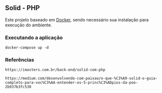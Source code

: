 ## Solid - PHP

Este projeto baseado em [Docker](https://www.docker.com/), sendo necessário sua instalação para execução do ambiente.


### Executando a aplicação
```
docker-compose up -d
```

### Referências
```
https://imasters.com.br/back-end/solid-com-php
```

```
https://medium.com/desenvolvendo-com-paixao/o-que-%C3%A9-solid-o-guia-completo-para-voc%C3%AA-entender-os-5-princ%C3%ADpios-da-poo-2b937b3fc530

```